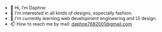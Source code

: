 - 👋 Hi, I’m Daphne 
- 👀 I'm interested in all kinds of designs, especially fashion.
- 🌱 I'm currently learning web development engineering and UI design.
- 📫 How to reach me by mail: daphne7682001@gmail.com

<!---
naiomidaphne/naiomidaphne is a ✨ special ✨ repository because its `README.md` (this file) appears on your GitHub profile.
You can click the Preview link to take a look at your changes.
--->

